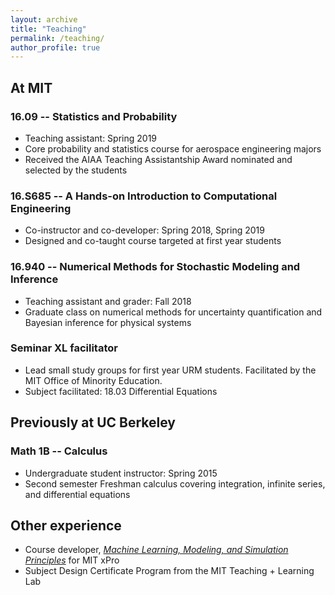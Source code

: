 ```yaml
---
layout: archive
title: "Teaching"
permalink: /teaching/
author_profile: true
---
```


<!-- {% include base_path %}
 -->
## At MIT
### 16.09 -- Statistics and Probability
* Teaching assistant: Spring 2019
* Core probability and statistics course for aerospace engineering majors
* Received the AIAA Teaching Assistantship Award nominated and selected by the students

### 16.S685 -- A Hands-on Introduction to Computational Engineering
* Co-instructor and co-developer: Spring 2018, Spring 2019
* Designed and co-taught course targeted at first year students

### 16.940 -- Numerical Methods for Stochastic Modeling and Inference
* Teaching assistant and grader: Fall 2018 
* Graduate class on numerical methods for uncertainty quantification and Bayesian inference for physical systems

### Seminar XL facilitator
* Lead small study groups for first year URM students. Facilitated by the MIT Office of Minority Education.
* Subject facilitated: 18.03 Differential Equations

## Previously at UC Berkeley
### Math 1B -- Calculus 
* Undergraduate student instructor: Spring 2015
* Second semester Freshman calculus covering integration, infinite series, and differential equations


## Other experience
* Course developer, [*Machine Learning, Modeling, and Simulation Principles*](https://learn-xpro.mit.edu/machine-learning) for MIT xPro
* Subject Design Certificate Program from the MIT Teaching + Learning Lab





<!-- {% for post in site.teaching reversed %}
  {% include archive-single.html %} -->
<!-- {% endfor %}
 -->